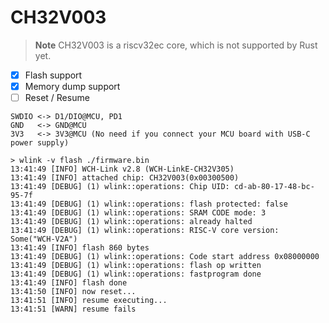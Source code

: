 # CH32V003

> **Note**
> CH32V003 is a riscv32ec core, which is not supported by Rust yet.

- [x] Flash support
- [x] Memory dump support
- [ ] Reset / Resume

```text
SWDIO <-> D1/DIO@MCU, PD1
GND   <-> GND@MCU
3V3   <-> 3V3@MCU (No need if you connect your MCU board with USB-C power supply)
```

```console
> wlink -v flash ./firmware.bin
13:41:49 [INFO] WCH-Link v2.8 (WCH-LinkE-CH32V305)
13:41:49 [INFO] attached chip: CH32V003(0x00300500)
13:41:49 [DEBUG] (1) wlink::operations: Chip UID: cd-ab-80-17-48-bc-95-7f
13:41:49 [DEBUG] (1) wlink::operations: flash protected: false
13:41:49 [DEBUG] (1) wlink::operations: SRAM CODE mode: 3
13:41:49 [DEBUG] (1) wlink::operations: already halted
13:41:49 [DEBUG] (1) wlink::operations: RISC-V core version: Some("WCH-V2A")
13:41:49 [INFO] flash 860 bytes
13:41:49 [DEBUG] (1) wlink::operations: Code start address 0x08000000
13:41:49 [DEBUG] (1) wlink::operations: flash op written
13:41:49 [DEBUG] (1) wlink::operations: fastprogram done
13:41:49 [INFO] flash done
13:41:50 [INFO] now reset...
13:41:51 [INFO] resume executing...
13:41:51 [WARN] resume fails
```
